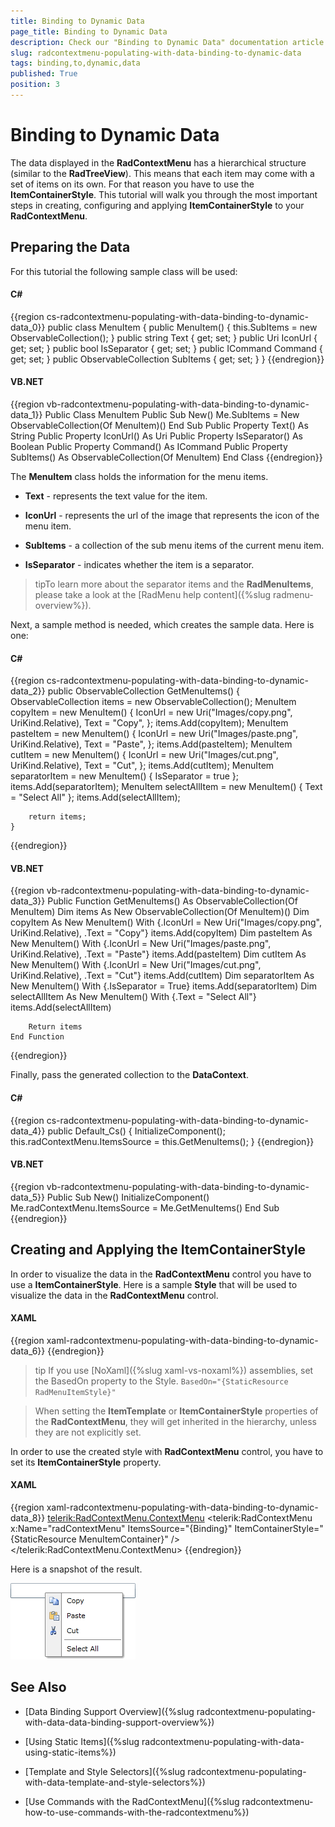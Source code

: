 ```yaml
---
title: Binding to Dynamic Data
page_title: Binding to Dynamic Data
description: Check our "Binding to Dynamic Data" documentation article for the RadContextMenu WPF control.
slug: radcontextmenu-populating-with-data-binding-to-dynamic-data
tags: binding,to,dynamic,data
published: True
position: 3
---
```


# Binding to Dynamic Data


The data displayed in the __RadContextMenu__ has a hierarchical structure (similar to the __RadTreeView__). This means that each item may come with a set of items on its own. For that reason you have to use the __ItemContainerStyle__. This tutorial will walk you through the most important steps in creating, configuring and applying __ItemContainerStyle__ to your __RadContextMenu__.

## Preparing the Data

For this tutorial the following sample class will be used:

#### __C#__

{{region cs-radcontextmenu-populating-with-data-binding-to-dynamic-data_0}}
	public class MenuItem
	{
	    public MenuItem()
	    {
	        this.SubItems = new ObservableCollection<MenuItem>();
	    }
	    public string Text
	    {
	        get;
	        set;
	    }
	    public Uri IconUrl
	    {
	        get;
	        set;
	    }
	    public bool IsSeparator
	    {
	        get;
	        set;
	    }
	    public ICommand Command
	    {
	        get;
	        set;
	    }
	    public ObservableCollection<MenuItem> SubItems
	    {
	        get;
	        set;
	    }
	}
{{endregion}}

#### __VB.NET__

{{region vb-radcontextmenu-populating-with-data-binding-to-dynamic-data_1}}
	Public Class MenuItem
	    Public Sub New()
	        Me.SubItems = New ObservableCollection(Of MenuItem)()
	    End Sub
	    Public Property Text() As String
	    Public Property IconUrl() As Uri
	    Public Property IsSeparator() As Boolean
	    Public Property Command() As ICommand
	    Public Property SubItems() As ObservableCollection(Of MenuItem)
	End Class
{{endregion}}

The __MenuItem__ class holds the information for the menu items.

* __Text__ - represents the text value for the item.

* __IconUrl__ - represents the url of the image that represents the icon of the menu item.

* __SubItems__ - a collection of the sub menu items of the current menu item.

* __IsSeparator__ - indicates whether the item is a separator.

>tipTo learn more about the separator items and the __RadMenuItems__, please take a look at the [RadMenu help content]({%slug radmenu-overview%}).

Next, a sample method is needed, which creates the sample data. Here is one:

#### __C#__

{{region cs-radcontextmenu-populating-with-data-binding-to-dynamic-data_2}}
	public ObservableCollection<MenuItem> GetMenuItems()
	{
	    ObservableCollection<MenuItem> items = new ObservableCollection<MenuItem>();
	    MenuItem copyItem = new MenuItem()
	    {
	        IconUrl = new Uri("Images/copy.png", UriKind.Relative),
	        Text = "Copy",
	    };
	    items.Add(copyItem);
	    MenuItem pasteItem = new MenuItem()
	    {
	        IconUrl = new Uri("Images/paste.png", UriKind.Relative),
	        Text = "Paste",
	    };
	    items.Add(pasteItem);
	    MenuItem cutItem = new MenuItem()
	    {
	        IconUrl = new Uri("Images/cut.png", UriKind.Relative),
	        Text = "Cut",
	    };
	    items.Add(cutItem);
	    MenuItem separatorItem = new MenuItem()
	    {
	        IsSeparator = true
	    };
	    items.Add(separatorItem);
	    MenuItem selectAllItem = new MenuItem()
	    {
	        Text = "Select All"
	    };
	    items.Add(selectAllItem);
	
	    return items;
	}
{{endregion}}

#### __VB.NET__

{{region vb-radcontextmenu-populating-with-data-binding-to-dynamic-data_3}}
	Public Function GetMenuItems() As ObservableCollection(Of MenuItem)
	    Dim items As New ObservableCollection(Of MenuItem)()
	    Dim copyItem As New MenuItem() With {.IconUrl = New Uri("Images/copy.png", UriKind.Relative), .Text = "Copy"}
	    items.Add(copyItem)
	    Dim pasteItem As New MenuItem() With {.IconUrl = New Uri("Images/paste.png", UriKind.Relative), .Text = "Paste"}
	    items.Add(pasteItem)
	    Dim cutItem As New MenuItem() With {.IconUrl = New Uri("Images/cut.png", UriKind.Relative), .Text = "Cut"}
	    items.Add(cutItem)
	    Dim separatorItem As New MenuItem() With {.IsSeparator = True}
	    items.Add(separatorItem)
	    Dim selectAllItem As New MenuItem() With {.Text = "Select All"}
	    items.Add(selectAllItem)
	
	    Return items
	End Function
{{endregion}}

Finally, pass the generated collection to the __DataContext__.

#### __C#__

{{region cs-radcontextmenu-populating-with-data-binding-to-dynamic-data_4}}
	public Default_Cs()
	{
	    InitializeComponent();
	    this.radContextMenu.ItemsSource = this.GetMenuItems();
	}
{{endregion}}

#### __VB.NET__

{{region vb-radcontextmenu-populating-with-data-binding-to-dynamic-data_5}}
	Public Sub New()
	    InitializeComponent()
	    Me.radContextMenu.ItemsSource = Me.GetMenuItems()
	End Sub
{{endregion}}

## Creating and Applying the ItemContainerStyle

In order to visualize the data in the __RadContextMenu__ control you have to use a __ItemContainerStyle__. Here is a sample __Style__ that will be used to visualize the data in the __RadContextMenu__ control.

#### __XAML__  
{{region xaml-radcontextmenu-populating-with-data-binding-to-dynamic-data_6}}
	<Style x:Key="MenuItemContainer" TargetType="telerik:RadMenuItem">
	    <Setter Property="Icon" Value="{Binding IconUrl}"/>
	    <Setter Property="IconTemplate">
	        <Setter.Value>
	            <DataTemplate>
	                <Image Source="{Binding}" Stretch="None"/>
	            </DataTemplate>
	        </Setter.Value>
	    </Setter>
	    <Setter Property="IsSeparator" Value="{Binding IsSeparator}"/>
	    <Setter Property="Header" Value="{Binding Text}"/>
	    <Setter Property="ItemsSource" Value="{Binding SubItems}"/>
	    <Setter Property="Command" Value="{Binding Command}"/>
	</Style>
{{endregion}}

>tip If you use [NoXaml]({%slug xaml-vs-noxaml%}) assemblies, set the BasedOn property to the Style. `BasedOn="{StaticResource RadMenuItemStyle}"`

>When setting the __ItemTemplate__ or __ItemContainerStyle__ properties of the __RadContextMenu__, they will get inherited in the hierarchy, unless they are not explicitly set.

In order to use the created style with __RadContextMenu__ control, you have to set its __ItemContainerStyle__ property.

#### __XAML__

{{region xaml-radcontextmenu-populating-with-data-binding-to-dynamic-data_8}}
	<TextBox Width="200" VerticalAlignment="Center" ContextMenu="{x:Null}" >
	    <telerik:RadContextMenu.ContextMenu>
	        <telerik:RadContextMenu x:Name="radContextMenu"
	                        ItemsSource="{Binding}"
	                        ItemContainerStyle="{StaticResource MenuItemContainer}" />
	    </telerik:RadContextMenu.ContextMenu>
	</TextBox>
{{endregion}}

Here is a snapshot of the result.

![](images/RadContextMenu_Populating_with_Data_Dynamic_Items_02.png)

## See Also

 * [Data Binding Support Overview]({%slug radcontextmenu-populating-with-data-data-binding-support-overview%})

 * [Using Static Items]({%slug radcontextmenu-populating-with-data-using-static-items%})

 * [Template and Style Selectors]({%slug radcontextmenu-populating-with-data-template-and-style-selectors%})

 * [Use Commands with the RadContextMenu]({%slug radcontextmenu-how-to-use-commands-with-the-radcontextmenu%})